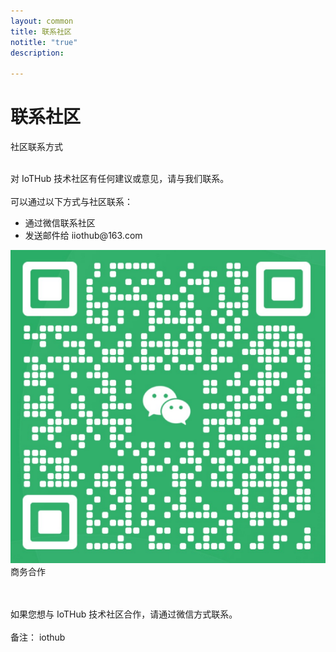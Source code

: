 ```yaml
---
layout: common
title: 联系社区
notitle: "true"
description: 

---
```


<h1 class="aboutus-title">联系社区</h1>

<span class="who-we-are">社区联系方式</span>

<p class="company-info"><br>对 IoTHub 技术社区有任何建议或意见，请与我们联系。<br><br>
   可以通过以下方式与社区联系：<br>
   <ul>
       <li>通过微信联系社区</li>
       <li>发送邮件给 iiothub@163.com</li>
   </ul>
</p>
<div class="our-mission">
    <div class="our-mission-logos">
        <div class="spacer"></div>
        <div class="about-mission-background"></div>
        <img class="about-mission-index" src="/images/community/iothub-code.png" alt="Map dashboard example">
    </div>
    <div class="our-mission-info">
        <span class="our-mission">商务合作</span>
        <p class="company-info">
<br><br>如果您想与 IoTHub 技术社区合作，请通过微信方式联系。<br><br>备注： iothub
        </p>
    </div>
</div><br><br><br><br><br><br><br><br><br><br>



